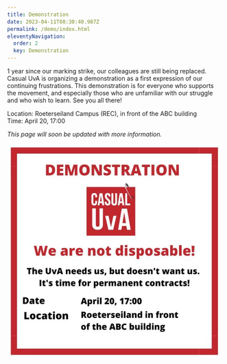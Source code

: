 ```yaml
---
title: Demonstration
date: 2023-04-11T08:30:40.987Z
permalink: /demo/index.html
eleventyNavigation:
  order: 2
  key: Demonstration
---
```

1 year since our marking strike, our colleagues are still being replaced. Casual UvA is organizing a demonstration as a first expression of our continuing frustrations. This demonstration is for everyone who supports the movement, and especially those who are unfamiliar with our struggle and who wish to learn. See you all there!

L﻿ocation: Roeterseiland Campus (REC), in front of the ABC building\
T﻿ime: April 20, 17:00

*This page will soon be updated with more information.*

![](/static/img/demo_april_20_medium.jpg)